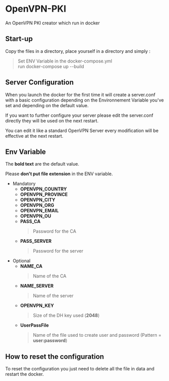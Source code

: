 # OpenVPN-PKI
An OpenVPN PKI creator which run in docker

## Start-up

Copy the files in a directory, place yourself in a directory and simply : 
> Set ENV Variable in the docker-compose.yml <br>
> run docker-compose up --build

## Server Configuration
When you launch the docker for the first time it will create a server.conf with a basic configuration depending on the Environnement Variable you've set and depending on the default value.

If you want to further configure your server please edit the server.conf directly they will be used on the next restart. 

You can edit it like a standard OpenVPN Server every modification will be effective at the next restart.

## Env Variable
The **bold text** are the default value.

Please **don't put file extension** in the ENV variable.

* Mandatory
  * **OPENVPN_COUNTRY**
  * **OPENVPN_PROVINCE**
  * **OPENVPN_CITY**
  * **OPENVPN_ORG**
  * **OPENVPN_EMAIL**
  * **OPENVPN_OU**
  * **PASS_CA**
    > Password for the CA
  * **PASS_SERVER**
    > Password for the server
* Optional
  * **NAME_CA**
    > Name of the CA
  * **NAME_SERVER**
    > Name of the server
  * **OPENVPN_KEY**
    > Size of the DH key used (**2048**)
  * **UserPassFile**
    > Name of the file used to create user and password (Pattern = **user:password**)

## How to reset the configuration

To reset the configuration you just need to delete all the file in data and restart the docker.

